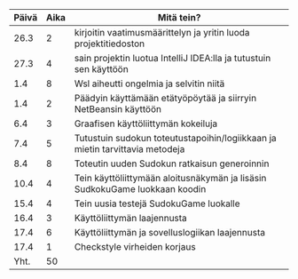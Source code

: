 Päivä | Aika | Mitä tein?
----- | ---- | ----------
26.3 | 2 | kirjoitin vaatimusmäärittelyn ja yritin luoda projektitiedoston
27.3 | 4 | sain projektin luotua IntelliJ IDEA:lla ja tutustuin sen käyttöön
1.4  | 8 | Wsl aiheutti ongelmia ja selvitin niitä
1.4  | 2 | Päädyin käyttämään etätyöpöytää ja siirryin NetBeansin käyttöön
6.4 | 3 | Graafisen käyttöliittymän kokeiluja
7.4 | 5 | Tutustuin sudokun toteutustapoihin/logiikkaan ja mietin tarvittavia metodeja
8.4 | 8 | Toteutin uuden Sudokun ratkaisun generoinnin
10.4 | 4 | Tein käyttöliittymään aloitusnäkymän ja lisäsin SudkokuGame luokkaan koodin
15.4 | 4 | Tein uusia testejä SudokuGame luokalle 
16.4 | 3 | Käyttöliittymän laajennusta
17.4 | 6 | Käyttöliittymän ja sovelluslogiikan laajennusta
17.4 | 1 | Checkstyle virheiden korjaus
Yht. | 50 |
